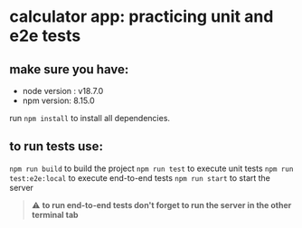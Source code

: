# calculator app: practicing unit and e2e tests

## make sure you have:
* node version : v18.7.0
* npm version: 8.15.0

run `npm install` to install all dependencies.

## to run tests use:
`npm run build` to build the project
`npm run test` to execute unit tests
`npm run test:e2e:local` to execute end-to-end tests
`npm run start` to start the server

> ⚠️ **to run end-to-end tests don't forget to run the server in the other terminal tab**
